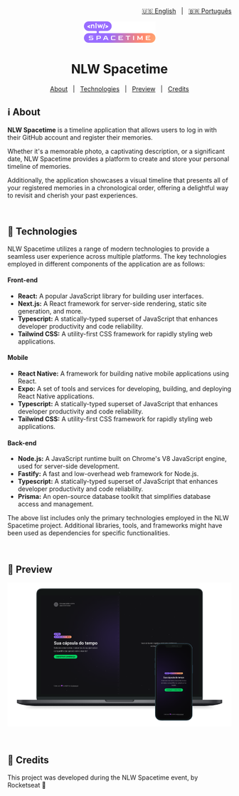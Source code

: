 <p align="right">
  <a href="https://github.com/lucasiori/nlw-spacetime/blob/main/README.md">🇺🇸 English</a> &nbsp;&nbsp;|&nbsp;&nbsp;
  <a href="https://github.com/lucasiori/nlw-spacetime/blob/main/README.pt-BR.md">🇧🇷 Português</a>
</p>

<p align="center">
  <img src="https://github.com/lucasiori/nlw-spacetime/blob/main/.github/logo.png" alt="Logo" />
</p>

<h1 align="center">NLW Spacetime</h1>

<p align="center">
  <a href="#about">About</a> &nbsp;&nbsp;|&nbsp;&nbsp;
  <a href="#techs">Technologies</a> &nbsp;&nbsp;|&nbsp;&nbsp;
  <a href="#preview">Preview</a> &nbsp;&nbsp;|&nbsp;&nbsp;
  <a href="#credits">Credits</a>
</p>

<h2 id="about">ℹ About</h2>

<p><strong>NLW Spacetime</strong> is a timeline application that allows users to log in with their GitHub account and register their memories.</p>
<p>Whether it's a memorable photo, a captivating description, or a significant date, NLW Spacetime provides a platform to create and store your personal timeline of memories.</p>
<p>Additionally, the application showcases a visual timeline that presents all of your registered memories in a chronological order, offering a delightful way to revisit and cherish your past experiences.</p>

<br />

<h2 id="techs">🔧 Technologies</h2>

<p>NLW Spacetime utilizes a range of modern technologies to provide a seamless user experience across multiple platforms. The key technologies employed in different components of the application are as follows:</p>

<h4>Front-end</h4>

<ul>
  <li>
    <strong>React:</strong>
    <span>A popular JavaScript library for building user interfaces.</span>
  </li>
  <li>
    <strong>Next.js:</strong>
    <span>A React framework for server-side rendering, static site generation, and more.</span>
  </li>
  <li>
    <strong>Typescript:</strong>
    <span>A statically-typed superset of JavaScript that enhances developer productivity and code reliability.</span>
  </li>
  <li>
    <strong>Tailwind CSS:</strong>
    <span>A utility-first CSS framework for rapidly styling web applications.</span>
  </li>
</ul>

<h4>Mobile</h4>

<ul>
  <li>
    <strong>React Native:</strong>
    <span>A framework for building native mobile applications using React.</span>
  </li>
  <li>
    <strong>Expo:</strong>
    <span>A set of tools and services for developing, building, and deploying React Native applications.</span>
  </li>
  <li>
    <strong>Typescript:</strong>
    <span>A statically-typed superset of JavaScript that enhances developer productivity and code reliability.</span>
  </li>
  <li>
    <strong>Tailwind CSS:</strong>
    <span>A utility-first CSS framework for rapidly styling web applications.</span>
  </li>
</ul>

<h4>Back-end</h4>

<ul>
  <li>
    <strong>Node.js:</strong>
    <span>A JavaScript runtime built on Chrome's V8 JavaScript engine, used for server-side development.</span>
  </li>
  <li>
    <strong>Fastify:</strong>
    <span>A fast and low-overhead web framework for Node.js.</span>
  </li>
  <li>
    <strong>Typescript:</strong>
    <span>A statically-typed superset of JavaScript that enhances developer productivity and code reliability.</span>
  </li>
  <li>
    <strong>Prisma:</strong>
    <span>An open-source database toolkit that simplifies database access and management.</span>
  </li>
</ul>

<p>The above list includes only the primary technologies employed in the NLW Spacetime project. Additional libraries, tools, and frameworks might have been used as dependencies for specific functionalities.</p>

<br />

<h2 id="preview">👀 Preview</h2>

<p align="center">
  <img src="https://github.com/lucasiori/nlw-spacetime/blob/main/.github/preview-mockup.png" alt="Application preview" />
</p>

<br />

<h2 id="credits">🤝 Credits</h2>

<p>This project was developed during the NLW Spacetime event, by Rocketseat 💜</p>

